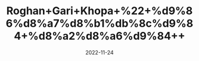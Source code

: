 ---
title: 'Roghan+Gari+Khopa+%22+%d9%86%d8%a7%d8%b1%db%8c%d9%84+%d8%a2%d8%a6%d9%84++'
date: '2022-11-24' 
metatag: '' 
inventory: '0' 
draft: false 
# meta description 
shortDescripton: 'Coconut+oil+has+many+nutrients+that+can+contribute+to+your+health+and+to+a+good+diet.+It%27s+full+of+fatty+acids+that+your+body+needs+and+may+help+improve+cognitive+function%2c+metabolism%2c+and+hair+and+skin+health.'
description: 'Oil+%d8%b1%d9%88%d8%ba%d9%86+%d8%aa%db%8c%d9%84'
longdescription: ''
tags: ''
brand: ''
subCategory: ''
unit: '250 ml-Pk'
sellCount: '0'
featured: False
# product Price
price: '300.0'
# Product Short Description
shortDescription: 'Coconut+oil+has+many+nutrients+that+can+contribute+to+your+health+and+to+a+good+diet.+It%27s+full+of+fatty+acids+that+your+body+needs+and+may+help+improve+cognitive+function%2c+metabolism%2c+and+hair+and+skin+health.'
productID: '1F235F82-AA3D-ED11-996A-005056B3A416'
type: 'products'
category: 'Oil+%d8%b1%d9%88%d8%ba%d9%86+%d8%aa%db%8c%d9%84' 
thumnailproduct: 'https://eraconnect.blob.core.windows.net/product-images/aminsaddiquidawakhana/df628c1d-ea6b-4cc7-b633-a9a69eaf06b0.webp' 
images:
  - image: 'https://eraconnect.blob.core.windows.net/product-images/aminsaddiquidawakhana/df628c1d-ea6b-4cc7-b633-a9a69eaf06b0.webp'  
Variants:
---